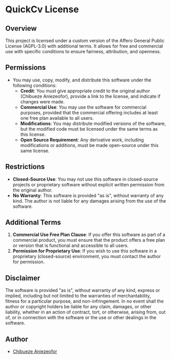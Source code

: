 # QuickCv License

## Overview
This project is licensed under a custom version of the Affero General Public License (AGPL-3.0) with additional terms. It allows for free and commercial use with specific conditions to ensure fairness, attribution, and openness.

## Permissions
- You may use, copy, modify, and distribute this software under the following conditions:
  - **Credit**: You must give appropriate credit to the original author (Chibueze Aniezeofor), provide a link to the license, and indicate if changes were made.
  - **Commercial Use**: You may use the software for commercial purposes, provided that the commercial offering includes at least one free plan available to all users.
  - **Modifications**: You may distribute modified versions of the software, but the modified code must be licensed under the same terms as this license.
  - **Open Source Requirement**: Any derivative work, including modifications or additions, must be made open-source under this same license.

## Restrictions
- **Closed-Source Use**: You may not use this software in closed-source projects or proprietary software without explicit written permission from the original author.
- **No Warranty**: This software is provided "as is", without warranty of any kind. The author is not liable for any damages arising from the use of the software.

## Additional Terms
1. **Commercial Use Free Plan Clause**: If you offer this software as part of a commercial product, you must ensure that the product offers a free plan or version that is functional and accessible to all users.
2. **Permission for Proprietary Use**: If you wish to use this software in a proprietary (closed-source) environment, you must contact the author for permission.

## Disclaimer
The software is provided "as is", without warranty of any kind, express or implied, including but not limited to the warranties of merchantability, fitness for a particular purpose, and non-infringement. In no event shall the author or copyright holders be liable for any claim, damages, or other liability, whether in an action of contract, tort, or otherwise, arising from, out of, or in connection with the software or the use or other dealings in the software.

## Author
- [Chibueze Aniezeofor](https://codad5.me)
